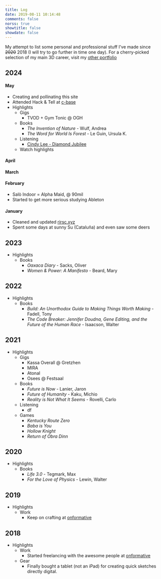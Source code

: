 ```yaml
---
title: Log
date: 2019-08-11 10:14:48
comments: false
norss: true
showtitle: false
showdate: false
---
```


My attempt to list some personal and professional stuff I've made since ~~2020~~ 2018 (I will try to go further in time one day). For a cherry-picked selection of my main 3D career, visit my [other portfolio](https://www.rirsc.xyz/)

## 2024

#### May

- Creating and pollinating this site  
- Attended Hack & Tell at [c-base](https://c-base.org/)  
- Highlights  
   - Gigs
      - TVOD + Gym Tonic @ OGH
   - Books
      - *The Invention of Nature* - Wulf, Andrea
      - *The Word for World Is Forest* - Le Guin, Ursula K.
   - Listening
      - [Cindy Lee - Diamond Jubilee](https://www.youtube.com/watch?v=_LJi5na897Y)
   - Watch highlights

#### April

#### March

#### February

- Salò Indoor = Alpha Maid, @ 90mil  
- Started to get more serious studying Ableton

#### January

- Cleaned and updated [rirsc.xyz](https://www.rirsc.xyz/)  
- Spent some days at sunny Su (Cataluña) and even saw some deers

## 2023

- Highlights  
   - Books
      - *Oaxaca Diary* - Sacks, Oliver
      - *Women & Power: A Manifesto* - Beard, Mary

## 2022

- Highlights  
   - Books
      - *Build: An Unorthodox Guide to Making Things Worth Making* - Fadell, Tony
      - *The Code Breaker: Jennifer Doudna, Gene Editing, and the Future of the Human Race* - Isaacson, Walter

## 2021

- Highlights  
   - Gigs
      - Kassa Overall @ Gretzhen
      - MIRA
      - Atonal
      - Osees @ Festsaal
   - Books
      - *Future is Now* - Lanier, Jaron
      - *Future of Humanity* - Kaku, Michio
      - *Reality is Not What It Seems* - Rovelli, Carlo
   - Listening
      - df
   - Games
      - *Kentucky Route Zero*
      - *Baba is You*
      - *Hollow Knight*
      - *Return of Obra Dinn*

## 2020

- Highlights  
   - Books
      - *Life 3.0* - Tegmark, Max
      - *For the Love of Physics* - Lewin, Walter

## 2019

- Highlights  
   - Work
      - Keep on crafting at [onformative](https://onformative.com/)

## 2018

- Highlights  
   - Work
      - Started freelancing with the awesome people at [onformative](https://onformative.com/)
   - Gear
      - Finally bought a tablet (not an iPad) for creating quick sketches directly digital.
